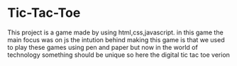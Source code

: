 # Tic-Tac-Toe
This project is a game made by using html,css,javascript.
in this game the main focus was on js 
the intution behind making this game is that we used to play these games using pen and paper but now in the world of technology 
something should be unique so here the digital tic tac toe verion
